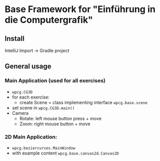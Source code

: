 # Base Framework for "Einführung in die Computergrafik"

## Install

IntelliJ Import -> Gradle project

## General usage

### Main Application (used for all exercises) 

* `wpcg.CG3D`
* for each exercise:
    * create Scene = class implementing interface `wpcg.base.scene`
* set scene in `wpcg.CG3D.main()`
* Camera
    * Rotate: left mouse button press + move
    * Zoom: right mouse button + move

### 2D Main Application: 

* `wpcg.beziercurves.MainWindow`
* with example content `wpcg.base.canvas2d.Canvas2D` 
            
